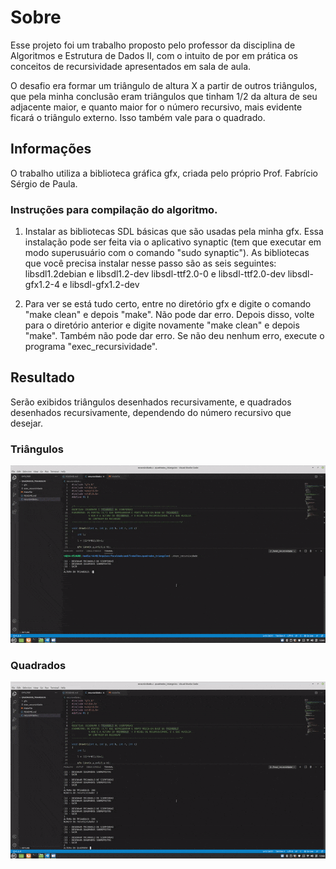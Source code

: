 # Sobre

Esse projeto foi um trabalho proposto pelo professor da disciplina de Algoritmos e Estrutura de Dados II,
com o intuito de por em prática os conceitos de recursividade apresentados em sala de aula.

O desafio era formar um triângulo de altura X a partir de outros triângulos, que pela minha conclusão eram triângulos que tinham 1/2 da altura de seu adjacente maior, e quanto maior for o número recursivo, mais evidente ficará o triângulo externo. Isso também vale para o quadrado.

## Informações

O trabalho utiliza a biblioteca gráfica gfx, criada pelo próprio Prof. Fabrício Sérgio de Paula.

### Instruções para compilação do algoritmo.

1) Instalar as bibliotecas SDL básicas que são usadas pela minha gfx. Essa instalação pode ser feita via o aplicativo synaptic (tem que executar em modo superusuário com o comando "sudo synaptic"). As bibliotecas que você precisa instalar nesse passo são as seis seguintes:
      libsdl1.2debian e libsdl1.2-dev
      libsdl-ttf2.0-0 e libsdl-ttf2.0-dev
      libsdl-gfx1.2-4 e libsdl-gfx1.2-dev

2) Para ver se está tudo certo, entre no diretório gfx e digite o comando "make clean" e depois "make". Não pode dar erro. Depois disso, volte para o diretório anterior e digite novamente "make clean" e depois "make". Também não pode dar erro. Se não deu nenhum erro, execute o programa "exec_recursividade".

## Resultado

Serão exibidos triângulos desenhados recursivamente, e quadrados desenhados recursivamente, dependendo do número recursivo que desejar.

### Triângulos

![triangulos.gif](https://github.com/tarfao/trabalho_recursividade2017/blob/main/triangulo.gif)

### Quadrados

![quadrados.gif](https://github.com/tarfao/trabalho_recursividade2017/blob/main/quadrado.gif)
